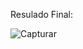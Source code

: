 Resulado Final: 

![Capturar](https://user-images.githubusercontent.com/48888681/105537556-da477080-5cd0-11eb-8893-725fed0ffd37.PNG)
